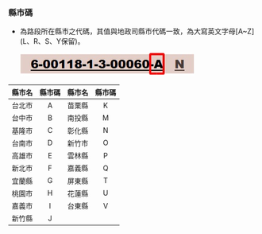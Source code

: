 ### 縣市碼
  - 為路段所在縣市之代碼，其值與地政司縣市代碼一致，為大寫英文字母[A~Z] (L、R、S、Y保留)。
  
      ![Alt text](027.jpg)

縣市名 | 縣市碼  | 縣市名 | 縣市碼
:-----:|:------:|:-----:|:------:
台北市 |   A   |  苗栗縣  |  K
台中市 |   B   |  南投縣  |  M
基隆市 |   C   |  彰化縣  |  N
台南市 |   D   |  新竹市  |  O
高雄市 |   E   |  雲林縣  |  P
新北市 |   F   |  嘉義縣  |  Q
宜蘭縣 |   G   |  屏東縣  |  T
桃園市 |   H   |  花蓮縣  |  U
嘉義市 |   I   |  台東縣  |  V
新竹縣 |   J
